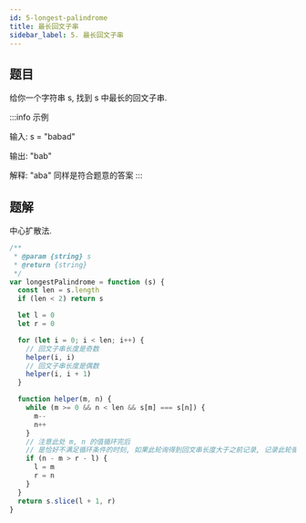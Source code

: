 ```yaml
---
id: 5-longest-palindrome
title: 最长回文子串
sidebar_label: 5. 最长回文子串
---
```


## 题目

给你一个字符串 s, 找到 s 中最长的回文子串.

:::info 示例

输入: s = "babad"

输出: "bab"

解释: "aba" 同样是符合题意的答案
:::

## 题解

中心扩散法.

```ts
/**
 * @param {string} s
 * @return {string}
 */
var longestPalindrome = function (s) {
  const len = s.length
  if (len < 2) return s

  let l = 0
  let r = 0

  for (let i = 0; i < len; i++) {
    // 回文子串长度是奇数
    helper(i, i)
    // 回文子串长度是偶数
    helper(i, i + 1)
  }

  function helper(m, n) {
    while (m >= 0 && n < len && s[m] === s[n]) {
      m--
      n++
    }
    // 注意此处 m, n 的值循环完后
    // 是恰好不满足循环条件的时刻, 如果此轮询得到回文串长度大于之前记录, 记录此轮循边界
    if (n - m > r - l) {
      l = m
      r = n
    }
  }
  return s.slice(l + 1, r)
}
```
